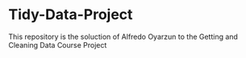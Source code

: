 # Tidy-Data-Project
This repository is the soluction of Alfredo Oyarzun to the Getting and Cleaning Data Course Project

